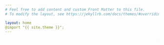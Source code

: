 ```yaml
---
# Feel free to add content and custom Front Matter to this file.
# To modify the layout, see https://jekyllrb.com/docs/themes/#overriding-theme-defaults

layout: home
@import "{{ site.theme }}";
---
```

<html>
<head>
<link rel="stylesheet" href="{{ site.baseurl }}/css/main.css">
</head>

<body>
<marquee style="color:black;font-size: 20pt" behavior="scroll" direction="left"><i>Welcome to my blog site!</I></marquee>

</body>
</html>
